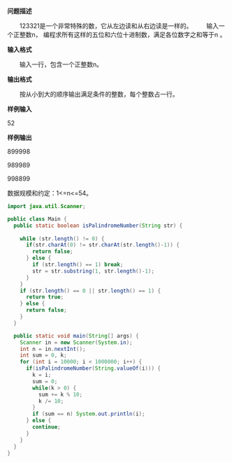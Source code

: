 **问题描述**

　　123321是一个非常特殊的数，它从左边读和从右边读是一样的。
　　输入一个正整数n， 编程求所有这样的五位和六位十进制数，满足各位数字之和等于n 。

**输入格式**

　　输入一行，包含一个正整数n。

**输出格式**

　　按从小到大的顺序输出满足条件的整数，每个整数占一行。

**样例输入**

52

**样例输出**

899998

989989

998899

数据规模和约定：1<=n<=54。



```java
import java.util.Scanner;

public class Main {
  public static boolean isPalindromeNumber(String str) {
    
    while (str.length() != 0) {
      if(str.charAt(0) != str.charAt(str.length()-1)) {
        return false;
      } else {
        if (str.length() == 1) break;
        str = str.substring(1, str.length()-1);
      }
    }
    if (str.length() == 0 || str.length() == 1) {
      return true;
    } else {
      return false;
    }
  }

  public static void main(String[] args) {
    Scanner in = new Scanner(System.in);
    int n = in.nextInt();
    int sum = 0, k;
    for (int i = 10000; i < 1000000; i++) {
      if(isPalindromeNumber(String.valueOf(i))) {
        k = i;
        sum = 0;
        while(k > 0) {
          sum += k % 10;
          k /= 10;
        }
        if (sum == n) System.out.println(i);
      } else {
        continue;
      }
    }
  }
}
```